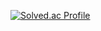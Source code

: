 [![Solved.ac Profile](http://mazassumnida.wtf/api/v2/generate_badge?boj=skdltn210)](https://solved.ac/skdltn210/)
